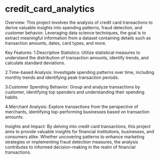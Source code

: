 # credit_card_analytics
Overview:
This project involves the analysis of credit card transactions to derive valuable insights into spending patterns, fraud detection, and customer behavior. Leveraging data science techniques, the goal is to extract meaningful information from a dataset containing details such as transaction amounts, dates, card types, and more.

Key Features:
1.Descriptive Statistics: Utilize statistical measures to understand the distribution of transaction amounts, identify trends, and calculate standard deviations.

2.Time-based Analysis: Investigate spending patterns over time, including monthly trends and identifying peak transaction periods.

3.Customer Spending Behavior: Group and analyze transactions by customer, identifying top spenders and understanding their spending habits.

4.Merchant Analysis: Explore transactions from the perspective of merchants, identifying top-performing businesses based on transaction amounts.

Insights and Impact:
By delving into credit card transactions, this project aims to provide valuable insights for financial institutions, businesses, and consumers alike. Whether uncovering patterns to enhance marketing strategies or implementing fraud detection measures, the analysis contributes to informed decision-making in the realm of financial transactions.
